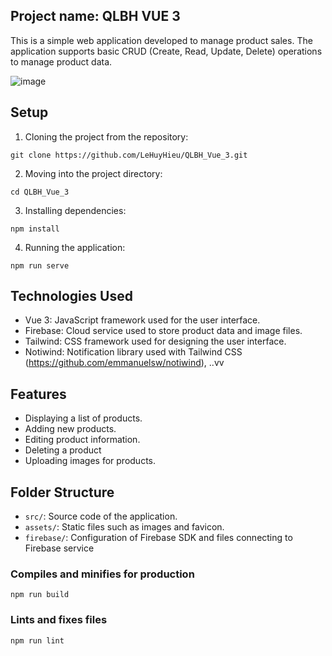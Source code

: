 ## Project name: QLBH VUE 3 
This is a simple web application developed to manage product sales. The application supports basic CRUD (Create, Read, Update, Delete) operations to manage product data.

![image](https://github.com/LeHuyHieu/QLBH_Vue_3/assets/126578220/dbdc8d6c-1d99-4405-a5c4-ebbbc5f20c50)

## Setup
1. Cloning the project from the repository:
```
git clone https://github.com/LeHuyHieu/QLBH_Vue_3.git
```
2. Moving into the project directory:
```
cd QLBH_Vue_3
```
3. Installing dependencies:
```
npm install
```

4. Running the application:
```
npm run serve
```

## Technologies Used
- Vue 3: JavaScript framework used for the user interface.
- Firebase: Cloud service used to store product data and image files.
- Tailwind: CSS framework used for designing the user interface.
- Notiwind: Notification library used with Tailwind CSS (https://github.com/emmanuelsw/notiwind), ..vv

## Features
- Displaying a list of products.
- Adding new products.
- Editing product information.
- Deleting a product
- Uploading images for products.

## Folder Structure
- `src/`: Source code of the application.
- `assets/`: Static files such as images and favicon.
- `firebase/`: Configuration of Firebase SDK and files connecting to Firebase service

### Compiles and minifies for production
```
npm run build
```

### Lints and fixes files
```
npm run lint
```

